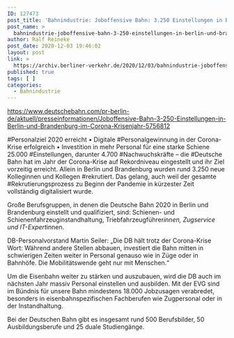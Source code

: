 ```yaml
---
ID: 127473
post_title: 'Bahnindustrie: Joboffensive Bahn: 3.250 Einstellungen in Berlin und Brandenburg im Corona-Krisenjahr Personalziel 2020 erreicht, aus DB'
post_name: >
  bahnindustrie-joboffensive-bahn-3-250-einstellungen-in-berlin-und-brandenburg-im-corona-krisenjahr-personalziel-2020-erreicht-aus-db
author: Ralf Reineke
post_date: 2020-12-03 19:46:02
layout: post
link: >
  https://archiv.berliner-verkehr.de/2020/12/03/bahnindustrie-joboffensive-bahn-3-250-einstellungen-in-berlin-und-brandenburg-im-corona-krisenjahr-personalziel-2020-erreicht-aus-db/
published: true
tags: [ ]
categories:
  - Bahnindustrie
---
```

https://www.deutschebahn.com/pr-berlin-de/aktuell/presseinformationen/Joboffensive-Bahn-3-250-Einstellungen-in-Berlin-und-Brandenburg-im-Corona-Krisenjahr-5756812

#Personalziel 2020 erreicht • Digitale #Personalgewinnung in der Corona-Krise erfolgreich • Investition in mehr Personal für eine starke Schiene
25.000 #Einstellungen, darunter 4.700 #Nachwuchskräfte – die #Deutsche Bahn hat im Jahr der Corona-Krise auf Rekordniveau eingestellt und ihr Ziel vorzeitig erreicht. Allein in Berlin und Brandenburg wurden rund 3.250 neue Kolleginnen und Kollegen #rekrutiert. Das gelang, auch weil der gesamte #Rekrutierungsprozess zu Beginn der Pandemie in kürzester Zeit vollständig digitalisiert wurde.

Große Berufsgruppen, in denen die Deutsche Bahn 2020 in Berlin und Brandenburg einstellt und qualifiziert, sind: Schienen- und Schienenfahrzeuginstandhaltung, Triebfahrzeugführer*innen, Zugservice und IT-Expert*innen.

DB-Personalvorstand Martin Seiler: „Die DB hält trotz der Corona-Krise Wort: Während andere Stellen abbauen, investiert die Bahn mitten in schwierigen Zeiten weiter in Personal genauso wie in Züge oder in Bahnhöfe. Die Mobilitätswende geht nur mit Menschen.“

Um die Eisenbahn weiter zu stärken und auszubauen, wird die DB auch im nächsten Jahr massiv Personal einstellen und ausbilden. Mit der EVG sind im Bündnis für unsere Bahn mindestens 18.000 Jobzusagen verabredet, besonders in eisenbahnspezifischen Fachberufen wie Zugpersonal oder in der Instandhaltung.

Bei der Deutschen Bahn gibt es insgesamt rund 500 Berufsbilder, 50 Ausbildungsberufe und 25 duale Studiengänge.